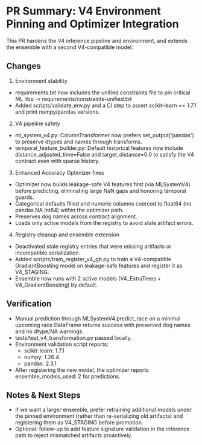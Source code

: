 # PR Summary: V4 Environment Pinning and Optimizer Integration

This PR hardens the V4 inference pipeline and environment, and extends the ensemble with a second V4-compatible model.

## Changes

1) Environment stability
- requirements.txt now includes the unified constraints file to pin critical ML libs:
  -r requirements/constraints-unified.txt
- Added scripts/validate_env.py and a CI step to assert scikit-learn == 1.7.1 and print numpy/pandas versions.

2) V4 pipeline safety
- ml_system_v4.py: ColumnTransformer now prefers set_output('pandas') to preserve dtypes and names through transforms.
- temporal_feature_builder.py: Default historical features now include distance_adjusted_time=False and target_distance=0.0 to satisfy the V4 contract even with sparse history.

3) Enhanced Accuracy Optimizer fixes
- Optimizer now builds leakage-safe V4 features first (via MLSystemV4) before predicting, eliminating large NaN gaps and honoring temporal guards.
- Categorical defaults filled and numeric columns coerced to float64 (no pandas.NA Int64) within the optimizer path.
- Preserves dog names across contract alignment.
- Loads only active models from the registry to avoid stale artifact errors.

4) Registry cleanup and ensemble extension
- Deactivated stale registry entries that were missing artifacts or incompatible serialization.
- Added scripts/train_register_v4_gb.py to train a V4-compatible GradientBoosting model on leakage-safe features and register it as V4_STAGING.
- Ensemble now runs with 2 active models (V4_ExtraTrees + V4_GradientBoosting) by default.

## Verification
- Manual prediction through MLSystemV4.predict_race on a minimal upcoming race DataFrame returns success with preserved dog names and no dtype/NA warnings.
- tests/test_v4_transformation.py passed locally.
- Environment validation script reports:
  - scikit-learn: 1.7.1
  - numpy: 1.26.4
  - pandas: 2.3.1
- After registering the new model, the optimizer reports ensemble_models_used: 2 for predictions.

## Notes & Next Steps
- If we want a larger ensemble, prefer retraining additional models under the pinned environment (rather than re-serializing old artifacts) and registering them as V4_STAGING before promotion.
- Optional: follow-up to add feature signature validation in the inference path to reject mismatched artifacts proactively.


